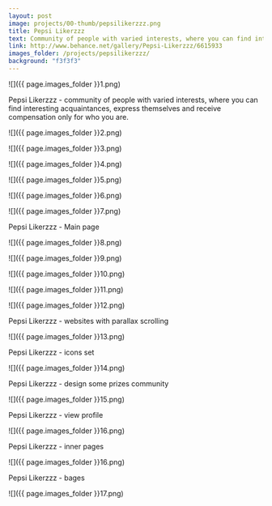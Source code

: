 ```yaml
---
layout: post
image: projects/00-thumb/pepsilikerzzz.png
title: Pepsi Likerzzz
text: Community of people with varied interests, where you can find interesting acquaintances, express themselves and receive compensation only for who you are.
link: http://www.behance.net/gallery/Pepsi-Likerzzz/6615933
images_folder: /projects/pepsilikerzzz/
background: "f3f3f3"
---
```


![]({{ page.images_folder  }}1.png)

Pepsi Likerzzz - community of people with varied interests, where you can find interesting acquaintances, express themselves and receive compensation only for who you are.

![]({{ page.images_folder }}2.png)

![]({{ page.images_folder }}3.png)

![]({{ page.images_folder }}4.png)

![]({{ page.images_folder }}5.png)

![]({{ page.images_folder }}6.png)

![]({{ page.images_folder }}7.png)

Pepsi Likerzzz - Main page

![]({{ page.images_folder }}8.png)

![]({{ page.images_folder }}9.png)

![]({{ page.images_folder }}10.png)

![]({{ page.images_folder }}11.png)

![]({{ page.images_folder }}12.png)

Pepsi Likerzzz - websites with parallax scrolling

![]({{ page.images_folder }}13.png)

Pepsi Likerzzz - icons set

![]({{ page.images_folder }}14.png)

Pepsi Likerzzz - design some prizes community

![]({{ page.images_folder }}15.png)

Pepsi Likerzzz - view profile

![]({{ page.images_folder }}16.png)

Pepsi Likerzzz - inner pages

![]({{ page.images_folder }}16.png)


Pepsi Likerzzz - bages

![]({{ page.images_folder }}17.png)










